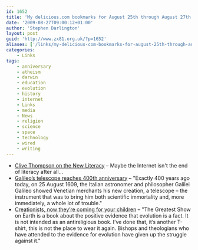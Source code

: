 ```yaml
---
id: 1652
title: 'My delicious.com bookmarks for August 25th through August 27th'
date: '2009-08-27T09:00:12+01:00'
author: 'Stephen Darlington'
layout: post
guid: 'http://www.zx81.org.uk/?p=1652'
aliases: ['/links/my-delicious-com-bookmarks-for-august-25th-through-august-27th.html']
categories:
    - Links
tags:
    - anniversary
    - atheism
    - darwin
    - education
    - evolution
    - history
    - internet
    - Links
    - media
    - News
    - religion
    - science
    - space
    - technology
    - wired
    - writing
---
```


- [Clive Thompson on the New Literacy](http://www.wired.com/techbiz/people/magazine/17-09/st_thompson) – Maybe the Internet isn't the end of literacy after all…
- [Galileo’s telescope reaches 400th anniversary](http://www.guardian.co.uk/science/blog/2009/aug/25/galileos-telescope-400-years-anniversary) – "Exactly 400 years ago today, on 25 August 1609, the Italian astronomer and philosopher Galilei Galileo showed Venetian merchants his new creation, a telescope – the instrument that was to bring him both scientific immortality and, more immediately, a whole lot of trouble."
- [Creationists, now they’re coming for your children](http://entertainment.timesonline.co.uk/tol/arts_and_entertainment/books/book_extracts/article6805656.ece) – "The Greatest Show on Earth is a book about the positive evidence that evolution is a fact. It is not intended as an antireligious book. I’ve done that, it’s another T-shirt, this is not the place to wear it again. Bishops and theologians who have attended to the evidence for evolution have given up the struggle against it."
